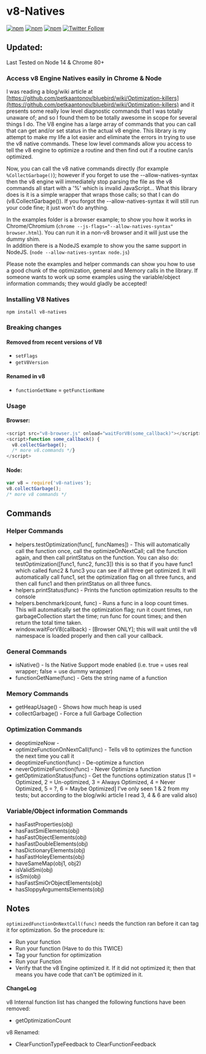 # v8-Natives
[![npm](https://img.shields.io/npm/v/v8-natives.svg)](https://www.npmjs.com/package/v8-natives)
[![npm](https://img.shields.io/npm/l/v8-natives.svg)](https://www.npmjs.com/package/v8-natives)
[![npm](https://img.shields.io/npm/dt/v8-natives.svg?label=npm%20downloads)](https://www.npmjs.com/package/v8-natives)
[![Twitter Follow](https://img.shields.io/twitter/follow/congocart.svg?style=social&label=Follow%20me)](https://twitter.com/congocart)



## Updated:
Last Tested on Node 14 & Chrome 80+

### Access v8 Engine Natives easily in Chrome &amp; Node

I was reading a blog/wiki article at [https://github.com/petkaantonov/bluebird/wiki/Optimization-killers](https://github.com/petkaantonov/bluebird/wiki/Optimization-killers) and it presents some really low level diagnostic commands that I was totally unaware of; and so I found them to be totally awesome in scope for several things I do.   The V8 engine has a large array of commands that you can call that can get and/or set status in the actual v8 engine.  This library is my attempt to make my life a lot easier and eliminate the errors in trying to use the v8 native commands.  These low level commands allow you access to tell the v8 engine to optimize a routine and then find out if a routine can/is optimized.  

Now, you can call the v8 native commands directly (for example ```%CollectGarbage()```); however if you forget to use the --allow-natives-syntax then the v8 engine will immediately stop parsing the file as the v8 commands all start with a '%' which is invalid JavaScript...  What this library does is it is a simple wrapper that wraps those calls; so that I can do (v8.CollectGarbage()).   If you forgot the --allow-natives-syntax it will still run your code fine; it just won't do anything.
 
In the examples folder is a browser example; to show you how it works in Chrome/Chromium (```chrome --js-flags="--allow-natives-syntax" browser.html```).  You can run it in a non-v8 browser and it will just use the dummy shim.   
In addition there is a NodeJS example to show you the same support in NodeJS. (```node --allow-natives-syntax node.js```)

Please note the examples and helper commands can show you how to use a good chunk of the optimization, general and Memory calls in the library.   If someone wants to work up some examples using the variable/object information commands; they would gladly be accepted!
  
### Installing V8 Natives
```
npm install v8-natives
``` 

### Breaking changes
#### Removed from recent versions of V8
- `setFlags`
- `getV8Version`

#### Renamed in v8
- `functionGetName` = `getFunctionName` 



### Usage
#### Browser:

```js
<script src="v8-browser.js" onload="waitForV8(some_callback)"></script>
<script>function some_callback() { 
  v8.collectGarbage(); 
  /* more v8.commands */}
</script>
```


#### Node:
 
```js
var v8 = require('v8-natives');   
v8.collectGarbage(); 
/* more v8 commands */
```




## Commands
 
### Helper Commands
- helpers.testOptimization(func[, funcNames]) - This will automatically call the function once, call the optimizeOnNextCall; call the function again, and then call printStatus on the function.
  You can also do: testOptimization([func1, func2, func3]) this is so that if you have func1 which called func2 & func3 you can see if all three get optimized.  It will automatically call func1, set the optimization flag on all three funcs, and then call func1 and then printStatus on all three funcs.  
- helpers.printStatus(func) - Prints the function optimization results to the console
- helpers.benchmark(count, func) - Runs a func in a loop count times.   This will automatically set the optimization flag; run it count times, run garbageCollection start the time; run func for count times; and then return the total time taken.
- window.waitForV8(callback) - [Browser ONLY]; this will wait until the v8 namespace is loaded properly and then call your callback. 
 
### General Commands
- isNative() - Is the Native Support mode enabled (i.e. true = uses real wrapper; false = use dummy wrapper)
- functionGetName(func) - Gets the string name of a function

### Memory Commands
- getHeapUsage() - Shows how much heap is used
- collectGarbage() - Force a full Garbage Collection

### Optimization Commands
- deoptimizeNow -
- optimizeFunctionOnNextCall(func) - Tells v8 to optimizes the function the next time you call it
- deoptimizeFunction(func) - De-optimize a function
- neverOptimizeFunction(func) - Never Optimize a function
- getOptimizationStatus(func) - Get the functions optimization status  [1 = Optimized, 2 = Un-optimized, 3 = Always Optimized, 4 = Never Optimized, 5 = ?, 6 = Maybe Optimized]
  I've only seen 1 & 2 from my tests; but according to the blog/wiki article I read 3, 4 & 6 are valid also) 

### Variable/Object information Commands
- hasFastProperties(obj)
- hasFastSmiElements(obj)
- hasFastObjectElements(obj) 
- hasFastDoubleElements(obj)
- hasDictionaryElements(obj)
- hasFastHoleyElements(obj)
- haveSameMap(obj1, obj2)
- isValidSmi(obj)
- isSmi(obj)
- hasFastSmiOrObjectElements(obj)
- hasSloppyArgumentsElements(obj)

## Notes
```optimizedFunctionOnNextCall(func)``` needs the function ran before it can tag it for optimization.   So the procedure is:
- Run your function
- Run your function (Have to do this TWICE)
- Tag your function for optimization
- Run your Function
- Verify that the v8 Engine optimized it.   If it did not optimized it; then that means you have code that can't be optimized in it.  


#### ChangeLog
v8 Internal function list has changed the following functions have been removed:
- getOptimizationCount


v8 Renamed:
- ClearFunctionTypeFeedback to ClearFunctionFeedback
